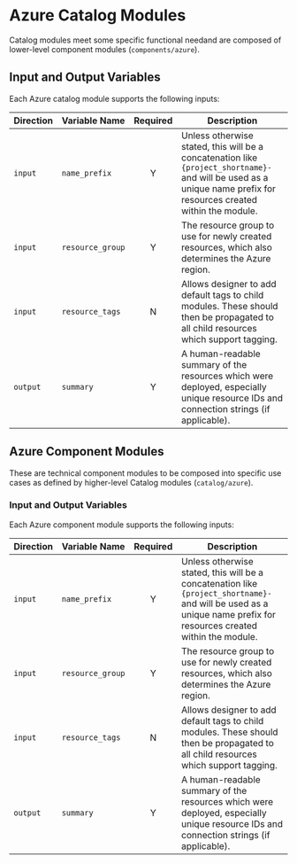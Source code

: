 # Azure Catalog Modules

Catalog modules meet some specific functional needand are composed of lower-level component modules (`components/azure`).

## Input and Output Variables

Each Azure catalog module supports the following inputs:

| Direction | Variable Name    | Required | Description                                                                                                                                                         |
| --------- | ---------------- | :------: | ------------------------------------------------------------------------------------------------------------------------------------------------------------------- |
| `input`   | `name_prefix`    |    Y     | Unless otherwise stated, this will be a concatenation like `{project_shortname}-` and will be used as a unique name prefix for resources created within the module. |
| `input`   | `resource_group` |    Y     | The resource group to use for newly created resources, which also determines the Azure region.                                                                      |
| `input`   | `resource_tags`  |    N     | Allows designer to add default tags to child modules. These should then be propagated to all child resources which support tagging.                                 |
| `output`  | `summary`        |    Y     | A human-readable summary of the resources which were deployed, especially unique resource IDs and connection strings (if applicable).                               |

## Azure Component Modules

These are technical component modules to be composed into specific use cases as defined by higher-level Catalog modules (`catalog/azure`).

### Input and Output Variables

Each Azure component module supports the following inputs:

| Direction | Variable Name    | Required | Description                                                                                                                                                         |
| --------- | ---------------- | :------: | ------------------------------------------------------------------------------------------------------------------------------------------------------------------- |
| `input`   | `name_prefix`    |    Y     | Unless otherwise stated, this will be a concatenation like `{project_shortname}-` and will be used as a unique name prefix for resources created within the module. |
| `input`   | `resource_group` |    Y     | The resource group to use for newly created resources, which also determines the Azure region.                                                                      |
| `input`   | `resource_tags`  |    N     | Allows designer to add default tags to child modules. These should then be propagated to all child resources which support tagging.                                 |
| `output`  | `summary`        |    Y     | A human-readable summary of the resources which were deployed, especially unique resource IDs and connection strings (if applicable).                               |
